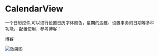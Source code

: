 # CalendarView
一个日历控件,可以进行设置日历字体颜色，星期的边框、设置事务的日期等多种功能。
配置使用，参考博客：

[博客](http://blog.csdn.net/mr_dsw/article/details/48755993)

![效果图](http://img.blog.csdn.net/20150926222104453)
